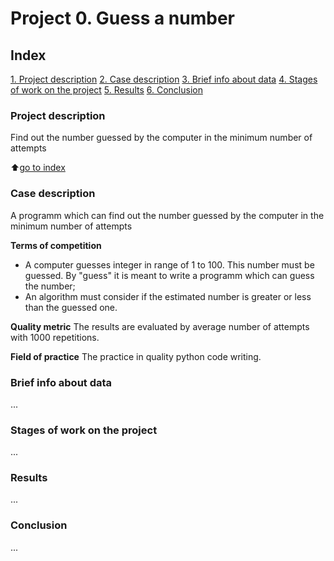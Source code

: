 # Project 0. Guess a number

## Index
[1. Project description](https://github.com/royvudgren/sf_data_science/tree/main/project_0/README.md#Project-description)
[2. Case description](https://github.com/royvudgren/sf_data_science/tree/main/project_0/README.md#Case-description)
[3. Brief info about data](https://github.com/royvudgren/sf_data_science/tree/main/project_0/README.md#Brief-info-about-data)
[4. Stages of work on the project](https://github.com/royvudgren/sf_data_science/tree/main/project_0/README.md#Stages-of-work-on-the-project)
[5. Results](https://github.com/royvudgren/sf_data_science/tree/main/project_0/README.md#Results)
[6. Conclusion](https://github.com/royvudgren/sf_data_science/tree/main/project_0/README.md#Conclusion)

### Project description
Find out the number guessed by the computer in the minimum number of attempts

:arrow_up:[go to index](https://github.com/royvudgren/sf_data_science/tree/main/project_0/README.md#Index)

### Case description
A programm which can find out the number guessed by the computer in the minimum number of attempts

**Terms of competition**
- A computer guesses integer in range of 1 to 100. This number must be guessed. By "guess" it is meant to write a programm which can guess the number;
- An algorithm must consider if the estimated number is greater or less than the guessed one.

**Quality metric**
The results are evaluated by average number of attempts with 1000 repetitions.

**Field of practice**
The practice in quality python code writing.

### Brief info about data
...
### Stages of work on the project
...
### Results
...
### Conclusion
...